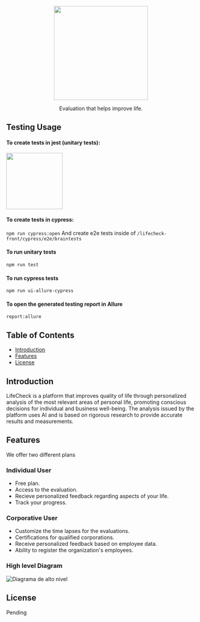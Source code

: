 <p align="center">
<img src="https://i.imgur.com/wyuL8zB.png" width="250">
</p>

<p align="center">Evaluation that helps improve life.</p>

## Testing Usage
#### To create tests in jest (unitary tests):
<img src="https://i.imgur.com/8GHTpnU.png" width="150">

#### To create tests in cypress:
`npm run cypress:open`
And create e2e tests inside of `/lifecheck-front/cypress/e2e/braintests`
#### To run unitary tests
`npm run test`

#### To run cypress tests
`npm run ui-allure-cypress`

#### To open the generated testing report in Allure
`report:allure`





## Table of Contents

- [Introduction](#introduction)
- [Features](#features)
- [License](#license)

## Introduction

LifeCheck is a platform that improves quality of life through personalized analysis of the most relevant areas of personal life, promoting conscious decisions for individual and business well-being.
The analysis issued by the platform uses AI and is based on rigorous research to provide accurate results and measurements.

## Features

We offer two different plans
### Individual User
- Free plan.
- Access to the evaluation.
- Recieve personalized feedback regarding aspects of your life.
- Track your progress.

### Corporative User
- Customize the time lapses for the evaluations.
- Certifications for qualified corporations.
- Receive personalized feedback based on employee data.
- Ability to register the organization's employees.

### High level Diagram
![Diagrama de alto nivel](https://github.com/rviz/itesm-socioformador-feb-jun-2024-Brain/assets/93287062/03185ce1-2ae7-4e61-87cd-12f038ead56d)


## License




Pending
